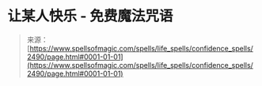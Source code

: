 <!--yml

category: 未分类

date: 2024-06-12 18:36:11

-->

# 让某人快乐 - 免费魔法咒语

> 来源：[https://www.spellsofmagic.com/spells/life_spells/confidence_spells/2490/page.html#0001-01-01](https://www.spellsofmagic.com/spells/life_spells/confidence_spells/2490/page.html#0001-01-01)
